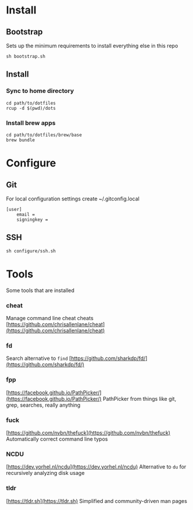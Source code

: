 # Install

## Bootstrap

Sets up the minimum requirements to install everything else in this repo

`sh bootstrap.sh`

## Install

### Sync to home directory
```
cd path/to/dotfiles
rcup -d $(pwd)/dots
```

### Install brew apps
```
cd path/to/dotfiles/brew/base
brew bundle
```

# Configure

## Git
For local configuration settings create ~/.gitconfig.local

```
[user]
    email = 
    signingkey =
```

## SSH

`sh configure/ssh.sh`

# Tools
Some tools that are installed

### cheat
Manage command line cheat cheats
[https://github.com/chrisallenlane/cheat](https://github.com/chrisallenlane/cheat)

### fd
Search alternative to `find`
[https://github.com/sharkdp/fd/](https://github.com/sharkdp/fd/)

### fpp
[https://facebook.github.io/PathPicker/](https://facebook.github.io/PathPicker/)
PathPicker from things like git, grep, searches, really anything

### fuck
[https://github.com/nvbn/thefuck](https://github.com/nvbn/thefuck)
Automatically correct command line typos

### NCDU
[https://dev.yorhel.nl/ncdu](https://dev.yorhel.nl/ncdu)
Alternative to `du` for recursively analyzing disk usage

### tldr
[https://tldr.sh](https://tldr.sh)
Simplified and community-driven man pages
